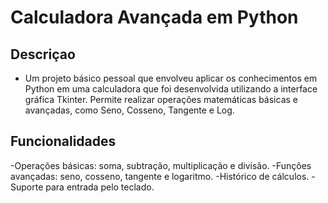 # Calculadora Avançada em Python

## Descriçao 
- Um projeto básico pessoal que envolveu aplicar os conhecimentos em Python em uma calculadora que foi desenvolvida utilizando a interface gráfica Tkinter.
Permite realizar operações matemáticas básicas e avançadas, como Seno, Cosseno, Tangente e Log.

## Funcionalidades
-Operações básicas: soma, subtração, multiplicação e divisão.
-Funções avançadas: seno, cosseno, tangente e logaritmo.
-Histórico de cálculos.
-Suporte para entrada pelo teclado.
